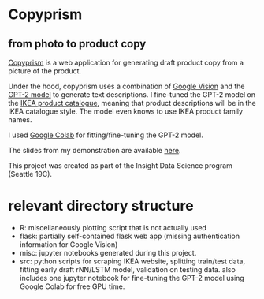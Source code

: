 # Copyprism

## from photo to product copy

[Copyprism](http://intrepidanalytics.info/copyprism) is a web application for generating draft product copy from a picture of the product.

Under the hood, copyprism uses a combination of [Google Vision](https://cloud.google.com/vision/) and the [GPT-2 model](https://openai.com/blog/better-language-models/) to generate text descriptions. I fine-tuned the GPT-2 model on the [IKEA product catalogue](https://www.ikea.com/us/en/), meaning that product descriptions will be in the IKEA catalogue style. The model even knows to use IKEA product family names.

I used [Google Colab](https://colab.research.google.com/) for fitting/fine-tuning the GPT-2 model.

The slides from my demonstration are available [here](http://bitly.com/copyprism).

This project was created as part of the Insight Data Science program (Seattle 19C).



# relevant directory structure

- R: miscellaneously plotting script that is not actually used
- flask: partially self-contained flask web app (missing authentication information for Google Vision)
- misc: jupyter notebooks generated during this project. 
- src: python scripts for scraping IKEA website, splitting train/test data, fitting early draft rNN/LSTM model, validation on testing data. also includes one jupyter notebook for fine-tuning the GPT-2 model using Google Colab for free GPU time.
